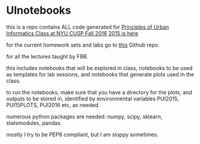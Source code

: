 # UInotebooks


this is a repo contains ALL code generated for [Principles of Urban Informatics Class at NYU CUSP Fall 2016](http://cosmo.nyu.edu/~fb55/PUI2016/) [2015 is here ](http://cosmo.nyu.edu/~fb55/UI_CUSP_2015)

for the current homework sets and labs go to [this](http://github.com/fedhere/PUI2016) Github repo.

for all the lectures taught by FBB. 

this includes notebooks that will be explored in class, notebooks to be used as templates for lab sessions, and notebooks that generate plots used in the class.

to run the notebooks, make sure that you have a directory for the plots, and outputs to be stored in, identified by environmental variables PUI2015, PUI15PLOTS, PUI2016 etc, as needed.

numerous python packages are needed: numpy, scipy, sklearn, statsmodules, pandas. 

mostly I try to be PEP8 compliant, but I am sloppy sometimes. 


